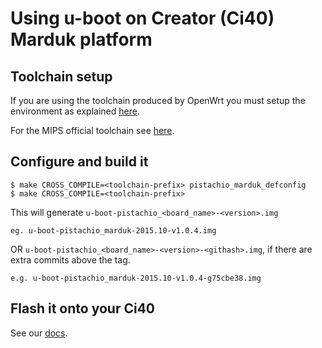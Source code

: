 # Using u-boot on Creator (Ci40) Marduk platform

## Toolchain setup
If you are using the toolchain produced by OpenWrt you must setup the environment as explained
[here](https://wiki.openwrt.org/doc/devel/crosscompile).

For the MIPS official toolchain see
[here](https://community.imgtec.com/developers/mips/tools/codescape-mips-sdk/download-codescape-mips-sdk-essentials/).

## Configure and build it
	$ make CROSS_COMPILE=<toolchain-prefix> pistachio_marduk_defconfig
	$ make CROSS_COMPILE=<toolchain-prefix>

This will generate `u-boot-pistachio_<board_name>-<version>.img`

    eg. u-boot-pistachio_marduk-2015.10-v1.0.4.img

OR `u-boot-pistachio_<board_name>-<version>-<githash>.img`, if there are extra commits above the tag.

    e.g. u-boot-pistachio_marduk-2015.10-v1.0.4-g75cbe38.img

## Flash it onto your Ci40
See our [docs](https://docs.creatordev.io/ci40/guides/openwrt-platform/#flashing-u-boot-binary).
